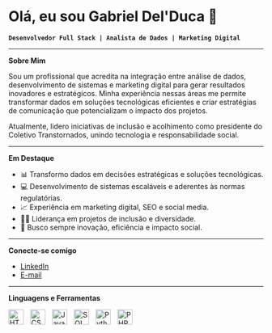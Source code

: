 # Olá, eu sou Gabriel Del'Duca 👋

**`Desenvolvedor Full Stack | Analista de Dados | Marketing Digital`**

---

**Sobre Mim**

Sou um profissional que acredita na integração entre análise de dados, desenvolvimento de sistemas e marketing digital para gerar resultados inovadores e estratégicos. Minha experiência nessas áreas me permite transformar dados em soluções tecnológicas eficientes e criar estratégias de comunicação que potencializam o impacto dos projetos.

Atualmente, lidero iniciativas de inclusão e acolhimento como presidente do Coletivo Transtornados, unindo tecnologia e responsabilidade social.

---

**Em Destaque**

- 📊 Transformo dados em decisões estratégicas e soluções tecnológicas.
- 💻 Desenvolvimento de sistemas escaláveis e aderentes às normas regulatórias.
- 📈 Experiência em marketing digital, SEO e social media.
- 🏳️‍⚧️ Liderança em projetos de inclusão e diversidade.
- 🎯 Busco sempre inovação, eficiência e impacto social.

---

**Conecte-se comigo**

- [LinkedIn](https://www.linkedin.com/in/gabrieldelduca)
- [E-mail](mailto:delducadev@gmail.com)

---

**Linguagens e Ferramentas**

<img
  align="left"
  alt="HTML"
  title="HTML"
  width="30px"
  style="padding-right: 10px;"
  src="https://cdn.jsdelivr.net/gh/devicons/devicon@latest/icons/html5/html5-original-wordmark.svg" 
/>
<img
  align="left"
  alt="CSS"
  title="CSS"
  width="30px"
  style="padding-right: 10px;"
  src="https://cdn.jsdelivr.net/gh/devicons/devicon@latest/icons/css3/css3-original-wordmark.svg" 
/>
<img
  align="left"
  alt="JavaScript"
  title="JavaScript"
  width="30px"
  style="padding-right: 10px;"
  src="https://cdn.jsdelivr.net/gh/devicons/devicon@latest/icons/javascript/javascript-original.svg" 
/>
<img
  align="left"
  alt="SQL"
  title="SQL"
  width="30px"
  style="padding-right: 10px;"
  src="https://cdn.jsdelivr.net/gh/devicons/devicon@latest/icons/azuresqldatabase/azuresqldatabase-original.svg" 
/>
<img
  align="left"
  alt="Python"
  title="Python"
  width="30px"
  style="padding-right: 10px;"
  src="https://cdn.jsdelivr.net/gh/devicons/devicon@latest/icons/python/python-original.svg" 
/>
<img
  align="left"
  alt="PHP"
  title="PHP"
  width="30px"
  style="padding-right: 10px;"
  src="https://cdn.jsdelivr.net/gh/devicons/devicon@latest/icons/php/php-plain.svg" 
/>

<br clear="left"/>
